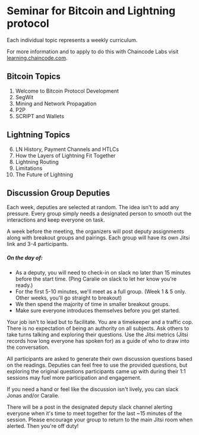 # Seminar for Bitcoin and Lightning protocol

Each individual topic represents a weekly curriculum.

For more information and to apply to do this with Chaincode Labs visit
[learning.chaincode.com](https://learning.chaincode.com/).

## Bitcoin Topics

1. Welcome to Bitcoin Protocol Development
2. SegWit
3. Mining and Network Propagation
4. P2P
5. SCRIPT and Wallets

## Lightning Topics

6. LN History, Payment Channels and HTLCs
7. How the Layers of Lightning Fit Together
8. Lightning Routing
9. Limitations
10. The Future of Lightning

## Discussion Group Deputies

Each week, deputies are selected at random. The idea isn't to add any pressure. Every group simply needs a designated person to smooth out the interactions and keep everyone on task.

A week before the meeting, the organizers will post deputy assignments along with breakout groups and pairings. Each group will have its own Jitsi link and 3-4 participants.

##### On the day of:

- As a deputy, you will need to check-in on slack no later than 15 minutes before the start time. (Ping Caralie on slack to let her know you're ready.)
- For the first 5-10 minutes, we'll meet as a full group. (Week 1 & 5 only. Other weeks, you'll go straight to breakout)
- We then spend the majority of time in smaller breakout groups.
- Make sure everyone introduces themselves before you get started.

Your job isn't to lead but to facilitate. You are a timekeeper and a traffic cop. There is no expectation of being an authority on all subjects. Ask others to take turns talking and exploring their questions. Use the Jitsi metrics (Jitsi records how long everyone has spoken for) as a guide of who to draw into the conversation.

All participants are asked to generate their own discussion questions based on the readings. Deputies can feel free to use the provided questions, but exploring the original questions participants came up with during their 1:1 sessions may fuel more participation and engagement.

If you need a hand or feel like the discussion isn't lively, you can slack Jonas and/or Caralie.

There will be a post in the designated deputy slack channel alerting everyone when it's time to meet together for the last ~15 minutes of the session. Please encourage your group to return to the main Jitsi room when alerted. Then you're off duty!

